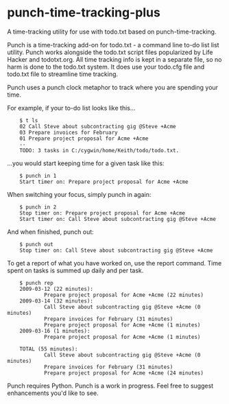 punch-time-tracking-plus
========================

A time-tracking utility for use with todo.txt based on punch-time-tracking.

Punch is a time-tracking add-on for todo.txt - a command line to-do list list utility. Punch works alongside the todo.txt script files popularized by Life Hacker and todotxt.org. All time tracking info is kept in a separate file, so no harm is done to the todo.txt system. It does use your todo.cfg file and todo.txt file to streamline time tracking.

Punch uses a punch clock metaphor to track where you are spending your time.

For example, if your to-do list looks like this...

        $ t ls
        02 Call Steve about subcontracting gig @Steve +Acme
        03 Prepare invoices for February
        01 Prepare project proposal for Acme +Acme
        --
        TODO: 3 tasks in C:/cygwin/home/Keith/todo/todo.txt.

...you would start keeping time for a given task like this:

        $ punch in 1
        Start timer on: Prepare project proposal for Acme +Acme

When switching your focus, simply punch in again:

        $ punch in 2
        Stop timer on: Prepare project proposal for Acme +Acme
        Start timer on: Call Steve about subcontracting gig @Steve +Acme

And when finished, punch out:

        $ punch out
        Stop timer on: Call Steve about subcontracting gig @Steve +Acme

To get a report of what you have worked on, use the report command. Time spent on tasks is summed up daily and per task.

        $ punch rep
        2009-03-12 (22 minutes):
                Prepare project proposal for Acme +Acme (22 minutes)
        2009-03-14 (32 minutes):
                Call Steve about subcontracting gig @Steve +Acme (0 minutes)
                Prepare invoices for February (31 minutes)
                Prepare project proposal for Acme +Acme (1 minutes)
        2009-03-16 (1 minutes):
                Prepare project proposal for Acme +Acme (1 minutes)
                
        TOTAL (55 minutes):
                Call Steve about subcontracting gig @Steve +Acme (0 minutes)
                Prepare invoices for February (31 minutes)
                Prepare project proposal for Acme +Acme (24 minutes)

Punch requires Python. Punch is a work in progress. Feel free to suggest enhancements you'd like to see.


